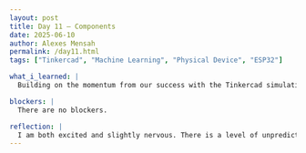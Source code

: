 ```yaml
---
layout: post
title: Day 11 – Components
date: 2025-06-10
author: Alexes Mensah
permalink: /day11.html
tags: ["Tinkercad", "Machine Learning", "Physical Device", "ESP32"]

what_i_learned: |
  Building on the momentum from our success with the Tinkercad simulation, our next step is to move from virtual design to physical prototyping. In our meeting today, we planned to begin assembling the real components we explored in Tinkercad, including the ESP32 chip and the temperature sensor. We will start by mapping out the breadboard layout based on our simulation and ensuring we fully understand each connection. Our goal is to replicate the virtual circuit in real life and test its responsiveness and accuracy. Although we feel more confident after working with the simulation, we anticipate facing new challenges with physical wiring and ensuring all components receive proper power. Additionally, coding and uploading to the ESP32 may come with unexpected errors, especially if device drivers or communication ports do not align properly.

blockers: |
  There are no blockers.

reflection: | 
  I am both excited and slightly nervous. There is a level of unpredictability when moving from a controlled digital environment to handling real components, but I see this as an opportunity to sharpen our problem-solving skills. Our team dynamic has been a strong asset, and I am confident we will be able to troubleshoot issues collaboratively. This upcoming phase will not only test our technical knowledge but also our patience, creativity, and ability to adapt. I look forward to seeing our simulated ideas become a physical reality and to learning more through hands-on experience.
---
```

